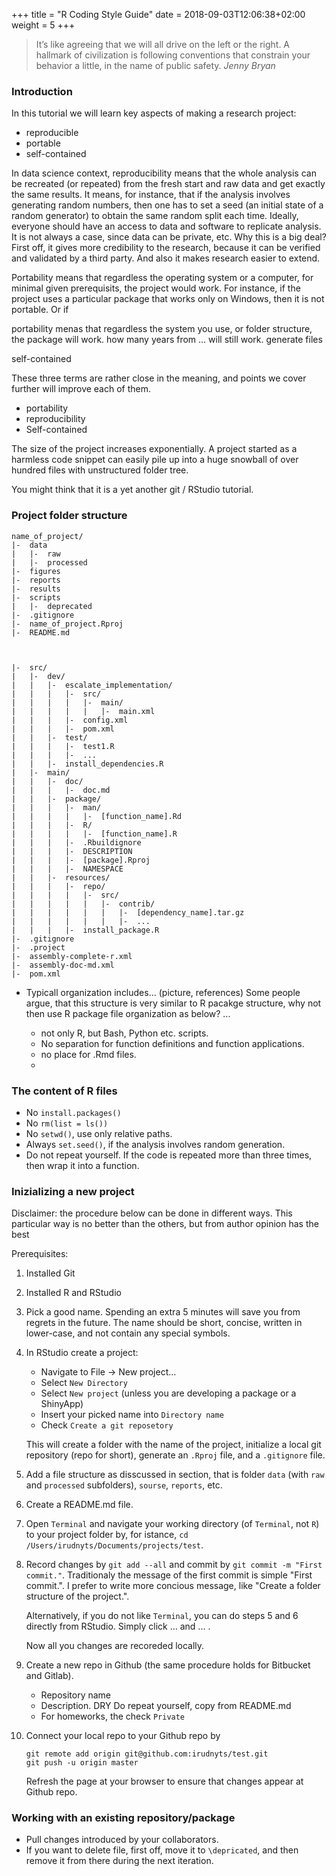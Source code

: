 +++
title = "R Coding Style Guide"
date =  2018-09-03T12:06:38+02:00
weight = 5
+++

> It’s like agreeing that we will all drive on the left or the right. A hallmark of civilization is following conventions that constrain your behavior a little, in the name of public safety.
> <cite> Jenny Bryan </cite>

### Introduction

In this tutorial we will learn key aspects of making a research project:

- reproducible
- portable 
- self-contained

In data science context, reproducibility means that the whole analysis can be recreated (or repeated) from the fresh start and raw data and get exactly the same results. It means, for instance, that if the analysis involves generating random numbers, then one has to set a seed (an initial state of a random generator) to obtain the same random split each time. Ideally, everyone should have an access to data and software to replicate analysis. It is not always a case, since data can be private, etc. Why this is a big deal? First off, it gives more credibility to the research, because it can be verified and validated by a third party. And also it makes research easier to extend.

Portability means that regardless the operating system or a computer, for minimal given prerequisits, the project would work. For instance, if the project uses a particular package that works only on Windows, then it is not portable. Or if 

portability menas that regardless the system you use, or folder structure, the package will work.  how many years from  ... will still work. generate files 

self-contained 


These three terms are rather close in the meaning, and points we cover further will improve each of them.

- portability
- reproducibility 
- Self-contained

The size of the project increases exponentially. A project started as a harmless code snippet can easily pile up into a huge snowball of over hundred files with unstructured folder tree. 

You might think that it is a yet another git / RStudio tutorial.

### Project folder structure

```
name_of_project/
|-  data
|   |-  raw
|   |-  processed
|-  figures
|-  reports
|-  results
|-  scripts
|   |-  deprecated
|-  .gitignore
|-  name_of_project.Rproj
|-  README.md



|-  src/
|   |-  dev/
|   |   |-  escalate_implementation/
|   |   |   |-  src/
|   |   |   |   |-  main/
|   |   |   |   |   |-  main.xml
|   |   |   |-  config.xml
|   |   |   |-  pom.xml
|   |   |-  test/
|   |   |   |-  test1.R
|   |   |   |-  ...
|   |   |-  install_dependencies.R
|   |-  main/
|   |   |-  doc/
|   |   |   |-  doc.md
|   |   |-  package/
|   |   |   |-  man/
|   |   |   |   |-  [function_name].Rd
|   |   |   |-  R/
|   |   |   |   |-  [function_name].R
|   |   |   |-  .Rbuildignore
|   |   |   |-  DESCRIPTION
|   |   |   |-  [package].Rproj
|   |   |   |-  NAMESPACE
|   |   |-  resources/
|   |   |   |-  repo/
|   |   |   |   |-  src/
|   |   |   |   |   |-  contrib/
|   |   |   |   |   |   |-  [dependency_name].tar.gz
|   |   |   |   |   |   |-  ...
|   |   |   |-  install_package.R
|-  .gitignore
|-	.project
|-  assembly-complete-r.xml
|-  assembly-doc-md.xml
|-  pom.xml
```

- Typicall organization includes... (picture, references)
Some people argue, that this structure is very similar to R pacakge structure, why not then use R package file organization as below? ...

    - not only R, but Bash, Python etc. scripts. 
    - No separation for function definitions and function applications. 
    - no place for .Rmd files. 
    - 

### The content of R files

- No `install.packages()`
- No `rm(list = ls())`
- No `setwd()`, use only relative paths. 
- Always `set.seed()`, if the analysis involves random generation.
- Do not repeat yourself. If the code is repeated more than three times, then wrap it into a function. 


### Inizializing a new project

Disclaimer: the procedure below can be done in different ways. This particular way is no better than the others, but from author opinion has the best  

Prerequisites:

1. Installed Git
2. Installed R and RStudio


1. Pick a good name. Spending an extra 5 minutes will save you from regrets in the future. The name should be short, concise, written in lower-case, and not contain any special symbols.

2. In RStudio create a project:

    - Navigate to File -> New project...
    - Select `New Directory`
    - Select `New project` (unless you are developing a package or a ShinyApp)
    - Insert your picked name into `Directory name`
    - Check `Create a git reposetory`
    
   This will create a folder with the name of the project, initialize a local git repository (repo for short), generate an `.Rproj` file, and a `.gitignore` file.
   
3. Add a file structure as disscussed in section, that is folder `data` (with `raw` and `processed` subfolders), `sourse`, `reports`, etc.

4. Create a README.md file.

5. Open `Terminal` and navigate your working directory (of `Terminal`, not `R`) to your project folder by, for istance, `cd /Users/irudnyts/Documents/projects/test`.

6. Record changes by `git add --all` and commit by `git commit -m "First commit."`. Traditionaly the message of the first commit is simple "First commit.". I prefer to write more concious message, like "Create a folder structure of the project.".

    Alternatively, if you do not like `Terminal`, you can do steps 5 and 6 directly from RStudio. Simply click ... and ... .
    
    Now all you changes are recoreded locally. 

3. Create a new repo in Github (the same procedure holds for Bitbucket and Gitlab). 
    - Repository name
    - Description. DRY Do repeat yourself, copy from README.md
    - For homeworks, the check `Private`
    
4. Connect your local repo to your Github repo by 
    
    ```
    git remote add origin git@github.com:irudnyts/test.git
    git push -u origin master
    ```
    
    Refresh the page at your browser to ensure that changes appear at Github repo. 
    
### Working with an existing repository/package

* Pull changes introduced by your collaborators.
* If you want to delete file, first off, move it to `\depricated`, and then remove it from there during the next iteration.